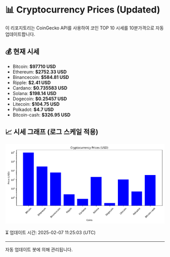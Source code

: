 
# 📊 Cryptocurrency Prices (Updated)

이 리포지토리는 CoinGecko API를 사용하여 코인 TOP 10 시세를 10분가격으로 자동 업데이트합니다.

## 💰 현재 시세
- Bitcoin: **$97710 USD**
- Ethereum: **$2752.33 USD**
- Binancecoin: **$584.81 USD**
- Ripple: **$2.41 USD**
- Cardano: **$0.735583 USD**
- Solana: **$198.14 USD**
- Dogecoin: **$0.25457 USD**
- Litecoin: **$104.75 USD**
- Polkadot: **$4.7 USD**
- Bitcoin-cash: **$326.95 USD**

## 📈 시세 그래프 (로그 스케일 적용)
![Crypto Prices](crypto_prices.png)

⏳ 업데이트 시간: 2025-02-07 11:25:03 (UTC)

---
자동 업데이트 봇에 의해 관리됩니다.
